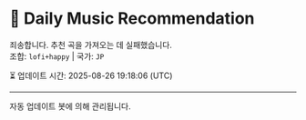 
# 🎵 Daily Music Recommendation

죄송합니다. 추천 곡을 가져오는 데 실패했습니다.  
조합: `lofi+happy` | 국가: `JP`

⏳ 업데이트 시간: 2025-08-26 19:18:06 (UTC)

---
자동 업데이트 봇에 의해 관리됩니다.
